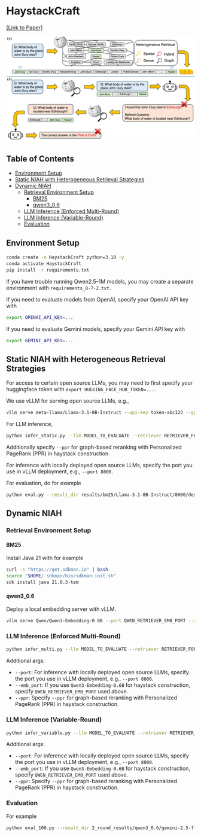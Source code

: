 # HaystackCraft

[[Link to Paper]](./paper.pdf)

![fig](theme_figure.png)

## Table of Contents

- [Environment Setup](#environment-setup)
- [Static NIAH with Heterogeneous Retrieval Strategies](#static-niah-with-heterogeneous-retrieval-strategies)
- [Dynamic NIAH](#dynamic-niah)
    * [Retrieval Environment Setup](#retrieval-environment-setup)
        + [BM25](#bm25)
        + [qwen3_0.6](#qwen3_06)
    * [LLM Inference (Enforced Multi-Round)](#llm-inference-enforced-multi-round)
    * [LLM Inference (Variable-Round)](#llm-inference-variable-round)
    * [Evaluation](#evaluation)

## Environment Setup

```bash
conda create -n HaystackCraft python=3.10 -y
conda activate HaystackCraft
pip install -r requirements.txt
```

If you have trouble running Qwen2.5-1M models, you may create a separate environment with `requirements_0-7-2.txt`.

If you need to evaluate models from OpenAI, specify your OpenAI API key with

```bash
export OPENAI_API_KEY=...
```

If you need to evaluate Gemini models, specify your Gemini API key with

```bash
export GEMINI_API_KEY=...
```

## Static NIAH with Heterogeneous Retrieval Strategies

For access to certain open source LLMs, you may need to first specify your huggingface token with `export HUGGING_FACE_HUB_TOKEN=...`.

We use vLLM for serving open source LLMs, e.g.,

```bash
vllm serve meta-llama/Llama-3.1-8B-Instruct --api-key token-abc123 --gpu-memory-utilization 0.95 --trust-remote-code --port 8000
```

For LLM inference,

```bash
python infer_static.py --llm MODEL_TO_EVALUATE --retriever RETRIEVER_FOR_HAYSTACK_CONSTRUCTION --context_size TARGET_CONTEXT_SIZE --order HAYSTACK_ORDERING
```

Additionally specify `--ppr` for graph-based reranking with Personalized PageRank (PPR) in haystack construction.

For inference with locally deployed open source LLMs, specify the port you use in vLLM deployment, e.g., `--port 8000`.

For evaluation, do for example

```bash
python eval.py --result_dir results/bm25/Llama-3.1-8B-Instruct/8000/descending_order/
```

## Dynamic NIAH

### Retrieval Environment Setup

#### BM25

Install Java 21 with for example

```bash
curl -s "https://get.sdkman.io" | bash
source "$HOME/.sdkman/bin/sdkman-init.sh"
sdk install java 21.0.3-tem
```

#### qwen3_0.6

Deploy a local embedding server with vLLM.

```bash
vllm serve Qwen/Qwen3-Embedding-0.6B --port QWEN_RETRIEVER_EMB_PORT --api-key token-abc123 --gpu-memory-utilization 0.95 --trust-remote-code --enforce-eager
```

### LLM Inference (Enforced Multi-Round)

```bash
python infer_multi.py --llm MODEL_TO_EVALUATE --retriever RETRIEVER_FOR_HAYSTACK_CONSTRUCTION --context_size TARGET_CONTEXT_SIZE --num_rounds NUM_REASONING_ROUNDS
```

Additional args:
- `--port`: For inference with locally deployed open source LLMs, specify the port you use in vLLM deployment, e.g., `--port 8000`.
- `--emb_port`: If you use `Qwen3-Embedding-0.6B` for haystack construction, specify `QWEN_RETRIEVER_EMB_PORT` used above.
- `--ppr`: Specify `--ppr` for graph-based reranking with Personalized PageRank (PPR) in haystack construction.

### LLM Inference (Variable-Round)

```bash
python infer_variable.py --llm MODEL_TO_EVALUATE --retriever RETRIEVER_FOR_HAYSTACK_CONSTRUCTION --context_size TARGET_CONTEXT_SIZE --max_rounds MAX_REASONING_ROUNDS
```

Additional args:
- `--port`: For inference with locally deployed open source LLMs, specify the port you use in vLLM deployment, e.g., `--port 8000`.
- `--emb_port`: If you use `Qwen3-Embedding-0.6B` for haystack construction, specify `QWEN_RETRIEVER_EMB_PORT` used above.
- `--ppr`: Specify `--ppr` for graph-based reranking with Personalized PageRank (PPR) in haystack construction.

### Evaluation

For example

```bash
python eval_100.py --result_dir 2_round_results/qwen3_0.6/gemini-2.5-flash-lite/8000/descending_order
```
